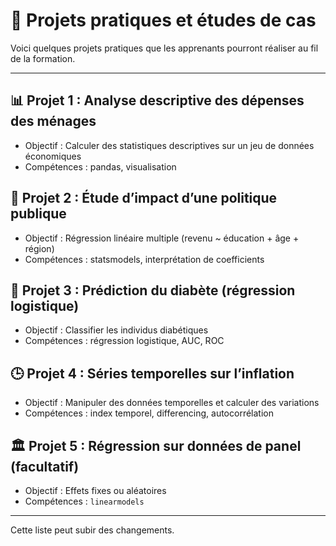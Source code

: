 # 💼 Projets pratiques et études de cas

Voici quelques projets pratiques que les apprenants pourront réaliser au fil de la formation.

---

## 📊 Projet 1 : Analyse descriptive des dépenses des ménages
- Objectif : Calculer des statistiques descriptives sur un jeu de données économiques
- Compétences : pandas, visualisation

## 🧪 Projet 2 : Étude d’impact d’une politique publique
- Objectif : Régression linéaire multiple (revenu ~ éducation + âge + région)
- Compétences : statsmodels, interprétation de coefficients

## 🧠 Projet 3 : Prédiction du diabète (régression logistique)
- Objectif : Classifier les individus diabétiques
- Compétences : régression logistique, AUC, ROC

## 🕒 Projet 4 : Séries temporelles sur l’inflation
- Objectif : Manipuler des données temporelles et calculer des variations
- Compétences : index temporel, differencing, autocorrélation

## 🏛️ Projet 5 : Régression sur données de panel (facultatif)
- Objectif : Effets fixes ou aléatoires
- Compétences : `linearmodels`

---

Cette liste peut subir des changements.
